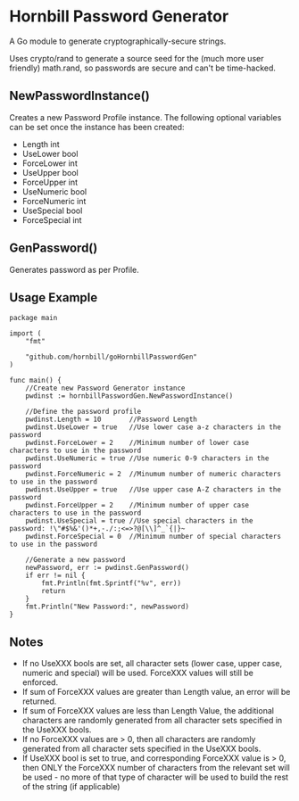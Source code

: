 # Hornbill Password Generator

A Go module to generate cryptographically-secure strings.

Uses crypto/rand to generate a source seed for the (much more user friendly) math.rand, so passwords are secure and can't be time-hacked.

## NewPasswordInstance()

Creates a new Password Profile instance. The following optional variables can be set once the instance has been created:

* Length       int
* UseLower     bool
* ForceLower   int
* UseUpper     bool
* ForceUpper   int
* UseNumeric   bool
* ForceNumeric int
* UseSpecial   bool
* ForceSpecial int

## GenPassword()

Generates password as per Profile.

## Usage Example

```
package main

import (
	"fmt"

	"github.com/hornbill/goHornbillPasswordGen"
)

func main() {
	//Create new Password Generator instance
	pwdinst := hornbillPasswordGen.NewPasswordInstance()

	//Define the password profile
	pwdinst.Length = 10       //Password Length
	pwdinst.UseLower = true   //Use lower case a-z characters in the password
	pwdinst.ForceLower = 2    //Minimum number of lower case characters to use in the password
	pwdinst.UseNumeric = true //Use numeric 0-9 characters in the password
	pwdinst.ForceNumeric = 2  //Minumum number of numeric characters to use in the password
	pwdinst.UseUpper = true   //Use upper case A-Z characters in the password
	pwdinst.ForceUpper = 2    //Minimum number of upper case characters to use in the password
	pwdinst.UseSpecial = true //Use special characters in the password: !\"#$%&'()*+,-./:;<=>?@[\\]^_`{|}~
	pwdinst.ForceSpecial = 0  //Minimum number of special characters to use in the password

	//Generate a new password
	newPassword, err := pwdinst.GenPassword()
	if err != nil {
		fmt.Println(fmt.Sprintf("%v", err))
		return
	}
	fmt.Println("New Password:", newPassword)
}
```

## Notes

* If no UseXXX bools are set, all character sets (lower case, upper case, numeric and special) will be used. ForceXXX values will still be enforced.
* If sum of ForceXXX values are greater than Length value, an error will be returned.
* If sum of ForceXXX values are less than Length Value, the additional characters are randomly generated from all character sets specified in the UseXXX bools.
* If no ForceXXX values are > 0, then all characters are randomly generated from all character sets specified in the UseXXX bools.
* If UseXXX bool is set to true, and corresponding ForceXXX value is > 0, then ONLY the ForceXXX number of characters from the relevant set will be used - no more of that type of character will be used to build the rest of the string (if applicable)  